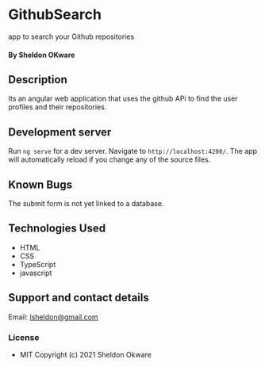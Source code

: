 # GithubSearch
app to search your Github  repositories

#### By Sheldon OKware
## Description
Its an angular web application that uses the github APi to find the user profiles and their repositories.

## Development server

Run `ng serve` for a dev server. Navigate to `http://localhost:4200/`. The app will automatically reload if you change any of the source files.


## Known Bugs
The submit form is not yet linked to a database.

## Technologies Used
* HTML
* CSS
* TypeScript
* javascript
## Support and contact details
Email: lsheldon@gmail.com

### License
* MIT
Copyright (c) 2021 Sheldon Okware
